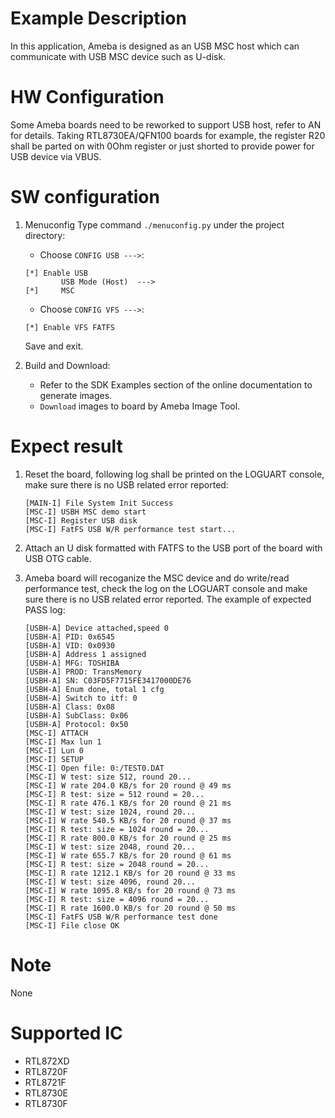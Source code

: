 # Example Description

In this application, Ameba is designed as an USB MSC host which can communicate with USB MSC device such as U-disk.

# HW Configuration

Some Ameba boards need to be reworked to support USB host, refer to AN for details.
Taking RTL8730EA/QFN100 boards for example, the register R20 shall be parted on with 0Ohm register or just shorted to provide power for USB device via VBUS.

# SW configuration

1. Menuconfig
	Type command `./menuconfig.py` under the project directory:
	- Choose `CONFIG USB --->`:
	```
	[*] Enable USB
			USB Mode (Host)  --->
	[*] 	MSC
	```
	- Choose `CONFIG VFS --->`:
	```
	[*] Enable VFS FATFS
	```
	Save and exit.

2. Build and Download:
   * Refer to the SDK Examples section of the online documentation to generate images.
   * `Download` images to board by Ameba Image Tool.

# Expect result

1. Reset the board, following log shall be printed on the LOGUART console, make sure there is no USB related error reported:
	```
	[MAIN-I] File System Init Success
	[MSC-I] USBH MSC demo start
	[MSC-I] Register USB disk
	[MSC-I] FatFS USB W/R performance test start...
	```

2. Attach an U disk formatted with FATFS to the USB port of the board with USB OTG cable.

3. Ameba board will recoganize the MSC device and do write/read performance test, check the log on the LOGUART console and make sure there is no USB related error reported. The example of expected PASS log:
	```
	[USBH-A] Device attached,speed 0
	[USBH-A] PID: 0x6545
	[USBH-A] VID: 0x0930
	[USBH-A] Address 1 assigned
	[USBH-A] MFG: TOSHIBA
	[USBH-A] PROD: TransMemory
	[USBH-A] SN: C03FD5F7715FE3417000DE76
	[USBH-A] Enum done, total 1 cfg
	[USBH-A] Switch to itf: 0
	[USBH-A] Class: 0x08
	[USBH-A] SubClass: 0x06
	[USBH-A] Protocol: 0x50
	[MSC-I] ATTACH
	[MSC-I] Max lun 1
	[MSC-I] Lun 0
	[MSC-I] SETUP
	[MSC-I] Open file: 0:/TEST0.DAT
	[MSC-I] W test: size 512, round 20...
	[MSC-I] W rate 204.0 KB/s for 20 round @ 49 ms
	[MSC-I] R test: size = 512 round = 20...
	[MSC-I] R rate 476.1 KB/s for 20 round @ 21 ms
	[MSC-I] W test: size 1024, round 20...
	[MSC-I] W rate 540.5 KB/s for 20 round @ 37 ms
	[MSC-I] R test: size = 1024 round = 20...
	[MSC-I] R rate 800.0 KB/s for 20 round @ 25 ms
	[MSC-I] W test: size 2048, round 20...
	[MSC-I] W rate 655.7 KB/s for 20 round @ 61 ms
	[MSC-I] R test: size = 2048 round = 20...
	[MSC-I] R rate 1212.1 KB/s for 20 round @ 33 ms
	[MSC-I] W test: size 4096, round 20...
	[MSC-I] W rate 1095.8 KB/s for 20 round @ 73 ms
	[MSC-I] R test: size = 4096 round = 20...
	[MSC-I] R rate 1600.0 KB/s for 20 round @ 50 ms
	[MSC-I] FatFS USB W/R performance test done
	[MSC-I] File close OK

	```

# Note

None

# Supported IC

- RTL872XD
- RTL8720F
- RTL8721F
- RTL8730E
- RTL8730F
